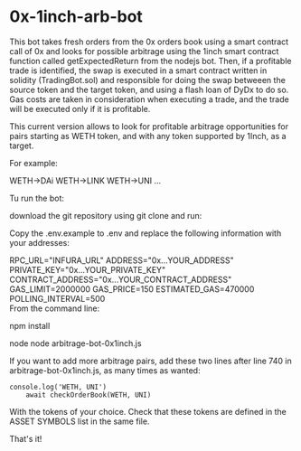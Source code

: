 # 0x-1inch-arb-bot

This bot takes fresh orders from the 0x orders book using a smart contract call of 0x and looks for possible arbitrage using the 1inch smart contract function called getExpectedReturn from the nodejs bot.
Then, if a profitable trade is identified, the swap is executed in a smart contract written in solidity (TradingBot.sol) and responsible for doing the swap betweeen the source token and the target token, and using a flash loan of DyDx to do so.
Gas costs are taken in consideration when executing a trade, and the trade will be executed only if it is profitable. 

This current version allows to look for profitable arbitrage opportunities for pairs starting as WETH token, and with any token supported by 1Inch, as a target.

For example:

WETH->DAi
WETH->LINK
WETH->UNI
...

Tu run the bot:

download the git repository using git clone and run:

Copy the .env.example to .env and replace the following information with your addresses:

RPC_URL="INFURA_URL"
ADDRESS="0x...YOUR_ADDRESS"
PRIVATE_KEY="0x...YOUR_PRIVATE_KEY"
CONTRACT_ADDRESS="0x...YOUR_CONTRACT_ADDRESS"
GAS_LIMIT=2000000
GAS_PRICE=150
ESTIMATED_GAS=470000
POLLING_INTERVAL=500                                                                                                                                                                     
From the command line:

npm install

node node arbitrage-bot-0x1inch.js

If you want to add more arbitrage pairs, add these two lines after line 740 in arbitrage-bot-0x1inch.js, as many times as wanted:

	console.log('WETH, UNI')
    	await checkOrderBook(WETH, UNI)  

With the tokens of your choice. Check that these tokens are defined in the ASSET SYMBOLS list in the same file.

That's it!





